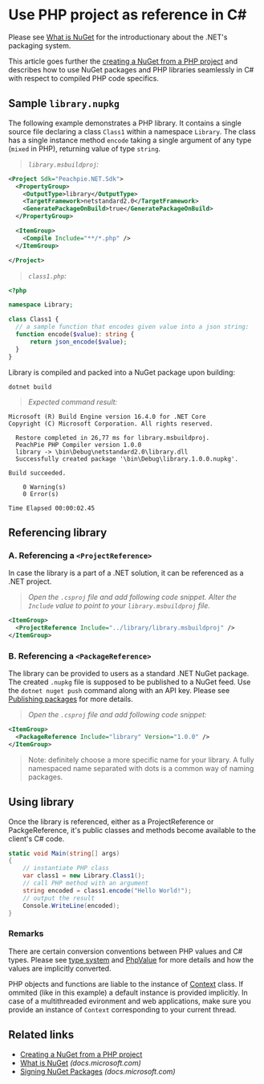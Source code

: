 # Use PHP project as reference in C\#

Please see [What is NuGet](https://docs.microsoft.com/en-us/nuget/what-is-nuget) for the introductionary about the .NET's packaging system.

This article goes further the [creating a NuGet from a PHP project](create-nuget) and describes how to use NuGet packages and PHP libraries seamlessly in C# with respect to compiled PHP code specifics.

## Sample `library.nupkg`

The following example demonstrates a PHP library. It contains a single source file declaring a class `Class1` within a namespace `Library`. The class has a single instance method `encode` taking a single argument of any type (`mixed` in PHP), returning value of type `string`.

> *`library.msbuildproj`:*
```xml
<Project Sdk="Peachpie.NET.Sdk">
  <PropertyGroup>
    <OutputType>library</OutputType>
    <TargetFramework>netstandard2.0</TargetFramework>
    <GeneratePackageOnBuild>true</GeneratePackageOnBuild>
  </PropertyGroup>

  <ItemGroup>
    <Compile Include="**/*.php" />
  </ItemGroup>

</Project>
```

> *`class1.php`:*
```php
<?php

namespace Library;

class Class1 {
  // a sample function that encodes given value into a json string:
  function encode($value): string {
      return json_encode($value);
  }
}
```

Library is compiled and packed into a NuGet package upon building:
```shell
dotnet build
```
> *Expected command result:*
```shell
Microsoft (R) Build Engine version 16.4.0 for .NET Core
Copyright (C) Microsoft Corporation. All rights reserved.        

  Restore completed in 26,77 ms for library.msbuildproj.
  PeachPie PHP Compiler version 1.0.0
  library -> \bin\Debug\netstandard2.0\library.dll
  Successfully created package '\bin\Debug\library.1.0.0.nupkg'.

Build succeeded.

    0 Warning(s)
    0 Error(s)

Time Elapsed 00:00:02.45
```

## Referencing library

### A. Referencing a `<ProjectReference>`

In case the library is a part of a .NET solution, it can be referenced as a .NET project.

> *Open the `.csproj` file and add following code snippet. Alter the `Include` value to point to your `library.msbuildproj` file.*

```xml
<ItemGroup>
  <ProjectReference Include="../library/library.msbuildproj" />
</ItemGroup>
```

### B. Referencing a `<PackageReference>`

The library can be provided to users as a standard .NET NuGet package. The created `.nupkg` file is supposed to be published to a NuGet feed. Use the `dotnet nuget push` command along with an API key. Please see [Publishing packages](https://docs.microsoft.com/en-us/nuget/nuget-org/publish-a-package) for more details.

> *Open the `.csproj` file and add following code snippet:*

```xml
<ItemGroup>
  <PackageReference Include="library" Version="1.0.0" />
</ItemGroup>
```

> Note: definitely choose a more specific name for your library. A fully namespaced name separated with dots is a common way of naming packages.

## Using library

Once the library is referenced, either as a ProjectReference or PackgeReference, it's public classes and methods become available to the client's C# code.

```c#
static void Main(string[] args)
{
    // instantiate PHP class
    var class1 = new Library.Class1();
    // call PHP method with an argument
    string encoded = class1.encode("Hello World!");
    // output the result
    Console.WriteLine(encoded);
}
```

### Remarks

There are certain conversion conventions between PHP values and C# types. Please see [type system](/net/type-system) and [PhpValue](/api/ref/phpvalue) for more details and how the values are implicitly converted.

PHP objects and functions are liable to the instance of [Context](/net/ref/context) class. If ommited (like in this example) a default instance is provided implicitly. In case of a multithreaded evironment and web applications, make sure you provide an instance of `Context` corresponding to your current thread.

## Related links

- [Creating a NuGet from a PHP project](create-nuget)
- [What is NuGet](https://docs.microsoft.com/en-us/nuget/what-is-nuget) *(docs.microsoft.com)*
- [Signing NuGet Packages](https://docs.microsoft.com/en-us/nuget/create-packages/sign-a-package) *(docs.microsoft.com)*
